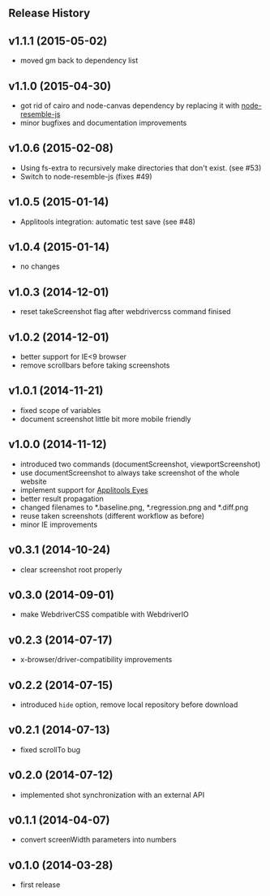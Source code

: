 ## Release History

## v1.1.1 (2015-05-02)
* moved gm back to dependency list

## v1.1.0 (2015-04-30)
* got rid of cairo and node-canvas dependency by replacing it with [node-resemble-js](https://www.npmjs.com/package/node-resemble-js)
* minor bugfixes and documentation improvements

## v1.0.6 (2015-02-08)
* Using fs-extra to recursively make directories that don't exist. (see #53)
* Switch to node-resemble-js (fixes #49)

## v1.0.5 (2015-01-14)
* Applitools integration: automatic test save (see #48)

## v1.0.4 (2015-01-14)
* no changes

## v1.0.3 (2014-12-01)
* reset takeScreenshot flag after webdrivercss command finised

## v1.0.2 (2014-12-01)
* better support for IE<9 browser
* remove scrollbars before taking screenshots

## v1.0.1 (2014-11-21)
* fixed scope of variables
* document screenshot little bit more mobile friendly

## v1.0.0 (2014-11-12)
* introduced two commands (documentScreenshot, viewportScreenshot)
* use documentScreenshot to always take screenshot of the whole website
* implement support for [Applitools Eyes](https://applitools.com/)
* better result propagation
* changed filenames to *.baseline.png, *.regression.png and *.diff.png
* reuse taken screenshots (different workflow as before)
* minor IE improvements

## v0.3.1 (2014-10-24)
* clear screenshot root properly

## v0.3.0 (2014-09-01)
* make WebdriverCSS compatible with WebdriverIO

## v0.2.3 (2014-07-17)
* x-browser/driver-compatibility improvements

## v0.2.2 (2014-07-15)
* introduced `hide` option, remove local repository before download

## v0.2.1 (2014-07-13)
* fixed scrollTo bug

## v0.2.0 (2014-07-12)
* implemented shot synchronization with an external API

## v0.1.1 (2014-04-07)
* convert screenWidth parameters into numbers

## v0.1.0 (2014-03-28)
* first release
